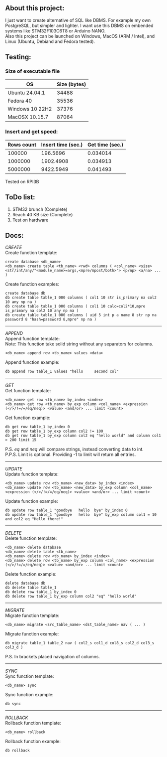 **About this project:**
-----------------------------------------------------
I just want to create alternative of SQL like DBMS. For example my own PostgreSQL, but simpler and lighter. I want use this DBMS on embended systems like STM32F103C6T8 or Arduino NANO.</br>
Also this project can be launched on Windows, MacOS (ARM / Intel), and Linux (Ubuntu, Debiand and Fedora tested).</br>

**Testing:**
-----------------------------------------------------
### Size of executable file

| OS                       | Size (bytes)|
|--------------------------|-------------|
| Ubuntu 24.04.1           | 34488       |
| Fedora 40                | 35536       |
| Windows 10 22H2          | 37376       |
| MacOSX 10.15.7           | 87064       |

### Insert and get speed:

| Rows count     | Insert time (sec.) | Get time (sec.) |
|----------------|--------------------|-----------------|
| 100000         | 196.5696           | 0.034014        |
| 1000000        | 1902.4908          | 0.034913        |
| 5000000        | 9422.5949          | 0.041493        |

Tested on RPI3B

**ToDo list:**
-----------------------------------------------------
1) STM32 brunch (Complete) </br>
2) Reach 40 KB size (Complete) </br>
3) Test on hardware </br>

**Docs:**
-----------------------------------------------------

*CREATE* </br>
Create function template:
```
create database <db_name>
<db_name> create table <tb_name> <rwd> columns ( <col_name> <size> <str/int/any/"<module_name>=args,<mpre/mpost/both>"> <p/np> <a/na> ... )
```
Create function examples:
```
create database db
db create table table_1 000 columns ( col1 10 str is_primary na col2 10 any np na )
db create table table_1 000 columns ( col1 10 calc=col2*10,mpre is_primary na col2 10 any np na )
db create table table_1 000 columns ( uid 5 int p a name 8 str np na password 8 "hash=password 8,mpre" np na )
```

----------------
*APPEND* </br>
Append function template: </br>
Note: This function take solid string without any separators for columns.
```
<db_name> append row <tb_name> values <data>
```
Append function example:
```
db append row table_1 values "hello     second col"
```
----------------
*GET* </br>
Get function template:
```
<db_name> get row <tb_name> by_index <index>
<db_name> get row <tb_name> by_exp column <col_name> <expression (</>/!=/=/eq/neq)> <value> <and/or> ... limit <count>
```
Get function example: 
```
db get row table_1 by_index 0
db get row table_1 by_exp column col2 != 100
db get row table_1 by_exp column col2 eq "hello world" and column col1 > 200 limit 15
```
P.S. *eq* and *neq* will compare strings, instead converting data to int. </br>
P.P.S. Limit is optional. Providing -1 to limit will return all entries. </br>

----------------
*UPDATE* </br>
Update function template:
```
<db_name> update row <tb_name> <new_data> by_index <index>
<db_name> update row <tb_name> <new_data> by_exp column <col_name> <expression (</>/!=/=/eq/neq)> <value> <and/or> ... limit <count>
```
Update function example: 
```
db update row table_1 "goodbye   hello  bye" by_index 0
db update row table_1 "goodbye   hello  bye" by_exp column col1 = 10 and col2 eq "Hello there!"
```

----------------
*DELETE* </br>
Delete function template:
```
<db_name> delete database
<db_name> delete table <tb_name>
<db_name> delete row <tb_name> by_index <index>
<db_name> delete row <tb_name> by_exp column <col_name> <expression (</>/!=/=/eq/neq)> <value> <and/or> ... limit <count>
```
Delete function example:
```
delete database db
db delete table table_1
db delete row table_1 by_index 0
db delete row table_1 by_exp column col2 "eq" "hello world"
```

----------------
*MIGRATE* </br>
Migrate function template:
```
<db_name> migrate <src_table_name> <dst_table_name> nav ( ... )
```
Migrate function example:
```
db migrate table_1 table_2 nav ( col2_s col1_d col8_s col2_d col3_s col3_d )
```
P.S. In brackets placed navigation of columns. 

----------------
*SYNC* </br>
Sync function template:
```
<db_name> sync
```
Sync function example:
```
db sync
```

----------------
*ROLLBACK* </br>
Rollback function template:
```
<db_name> rollback
```
Rollback function example:
```
db rollback
```
